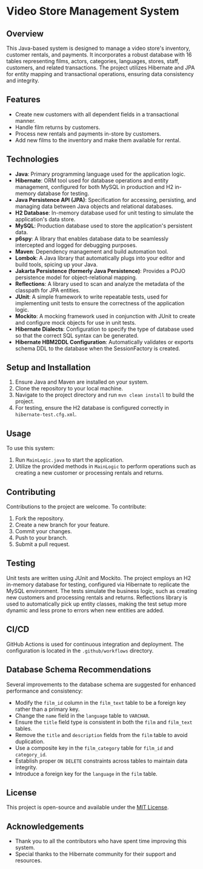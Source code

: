 # Video Store Management System

## Overview
This Java-based system is designed to manage a video store's inventory, customer rentals, and payments. It incorporates a robust database with 16 tables representing films, actors, categories, languages, stores, staff, customers, and related transactions. The project utilizes Hibernate and JPA for entity mapping and transactional operations, ensuring data consistency and integrity.

## Features
- Create new customers with all dependent fields in a transactional manner.
- Handle film returns by customers.
- Process new rentals and payments in-store by customers.
- Add new films to the inventory and make them available for rental.

## Technologies
- **Java**: Primary programming language used for the application logic.
- **Hibernate**: ORM tool used for database operations and entity management, configured for both MySQL in production and H2 in-memory database for testing.
- **Java Persistence API (JPA)**: Specification for accessing, persisting, and managing data between Java objects and relational databases.
- **H2 Database**: In-memory database used for unit testing to simulate the application's data store.
- **MySQL**: Production database used to store the application's persistent data.
- **p6spy**: A library that enables database data to be seamlessly intercepted and logged for debugging purposes.
- **Maven**: Dependency management and build automation tool.
- **Lombok**: A Java library that automatically plugs into your editor and build tools, spicing up your Java.
- **Jakarta Persistence (formerly Java Persistence)**: Provides a POJO persistence model for object-relational mapping.
- **Reflections**: A library used to scan and analyze the metadata of the classpath for JPA entities.
- **JUnit**: A simple framework to write repeatable tests, used for implementing unit tests to ensure the correctness of the application logic.
- **Mockito**: A mocking framework used in conjunction with JUnit to create and configure mock objects for use in unit tests.
- **Hibernate Dialects**: Configuration to specify the type of database used so that the correct SQL syntax can be generated.
- **Hibernate HBM2DDL Configuration**: Automatically validates or exports schema DDL to the database when the SessionFactory is created.

## Setup and Installation
1. Ensure Java and Maven are installed on your system.
2. Clone the repository to your local machine.
3. Navigate to the project directory and run `mvn clean install` to build the project.
4. For testing, ensure the H2 database is configured correctly in `hibernate-test.cfg.xml`.

## Usage
To use this system:
1. Run `MainLogic.java` to start the application.
2. Utilize the provided methods in `MainLogic` to perform operations such as creating a new customer or processing rentals and returns.

## Contributing
Contributions to the project are welcome. To contribute:
1. Fork the repository.
2. Create a new branch for your feature.
3. Commit your changes.
4. Push to your branch.
5. Submit a pull request.

## Testing
Unit tests are written using JUnit and Mockito. The project employs an H2 in-memory database for testing, configured via Hibernate to replicate the MySQL environment. The tests simulate the business logic, such as creating new customers and processing rentals and returns. Reflections library is used to automatically pick up entity classes, making the test setup more dynamic and less prone to errors when new entities are added.

## CI/CD
GitHub Actions is used for continuous integration and deployment. The configuration is located in the `.github/workflows` directory.

## Database Schema Recommendations
Several improvements to the database schema are suggested for enhanced performance and consistency:
- Modify the `film_id` column in the `film_text` table to be a foreign key rather than a primary key.
- Change the `name` field in the `language` table to `VARCHAR`.
- Ensure the `title` field type is consistent in both the `film` and `film_text` tables.
- Remove the `title` and `description` fields from the `film` table to avoid duplication.
- Use a composite key in the `film_category` table for `film_id` and `category_id`.
- Establish proper `ON DELETE` constraints across tables to maintain data integrity.
- Introduce a foreign key for the `language` in the `film` table.

## License
This project is open-source and available under the [MIT License](LICENSE).

## Acknowledgements
- Thank you to all the contributors who have spent time improving this system.
- Special thanks to the Hibernate community for their support and resources.
